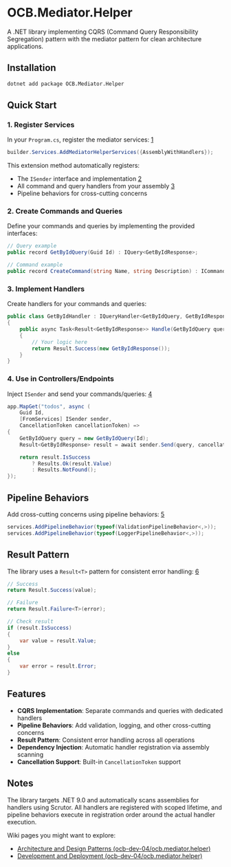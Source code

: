 # OCB.Mediator.Helper

A .NET library implementing CQRS (Command Query Responsibility Segregation) pattern with the mediator pattern for clean architecture applications.

## Installation

```bash
dotnet add package OCB.Mediator.Helper
```

## Quick Start

### 1. Register Services

In your `Program.cs`, register the mediator services: [1](#1-0) 

```csharp
builder.Services.AddMediatorHelperServices({AssemblyWithHandlers});
```

This extension method automatically registers:
- The `ISender` interface and implementation [2](#1-1) 
- All command and query handlers from your assembly [3](#1-2) 
- Pipeline behaviors for cross-cutting concerns

### 2. Create Commands and Queries

Define your commands and queries by implementing the provided interfaces:

```csharp
// Query example
public record GetByIdQuery(Guid Id) : IQuery<GetByIdResponse>;

// Command example  
public record CreateCommand(string Name, string Description) : ICommand<Guid>;
```

### 3. Implement Handlers

Create handlers for your commands and queries:

```csharp
public class GetByIdHandler : IQueryHandler<GetByIdQuery, GetByIdResponse>
{
    public async Task<Result<GetByIdResponse>> Handle(GetByIdQuery query, CancellationToken cancellationToken)
    {
        // Your logic here
        return Result.Success(new GetByIdResponse());
    }
}
```

### 4. Use in Controllers/Endpoints

Inject `ISender` and send your commands/queries: [4](#1-3) 

```csharp
app.MapGet("todos", async (
    Guid Id,
    [FromServices] ISender sender,
    CancellationToken cancellationToken) =>
{
    GetByIdQuery query = new GetByIdQuery(Id);
    Result<GetByIdResponse> result = await sender.Send(query, cancellationToken);

    return result.IsSuccess
        ? Results.Ok(result.Value)
        : Results.NotFound();
});
```

## Pipeline Behaviors

Add cross-cutting concerns using pipeline behaviors: [5](#1-4) 

```csharp
services.AddPipelineBehavior(typeof(ValidationPipelineBehavior<,>));
services.AddPipelineBehavior(typeof(LoggerPipelineBehavior<,>));
```

## Result Pattern

The library uses a `Result<T>` pattern for consistent error handling: [6](#1-5) 

```csharp
// Success
return Result.Success(value);

// Failure
return Result.Failure<T>(error);

// Check result
if (result.IsSuccess)
{
    var value = result.Value;
}
else
{
    var error = result.Error;
}
```

## Features

- **CQRS Implementation**: Separate commands and queries with dedicated handlers
- **Pipeline Behaviors**: Add validation, logging, and other cross-cutting concerns
- **Result Pattern**: Consistent error handling across all operations
- **Dependency Injection**: Automatic handler registration via assembly scanning
- **Cancellation Support**: Built-in `CancellationToken` support

## Notes

The library targets .NET 9.0 and automatically scans assemblies for handlers using Scrutor. All handlers are registered with scoped lifetime, and pipeline behaviors execute in registration order around the actual handler execution.

Wiki pages you might want to explore:
- [Architecture and Design Patterns (ocb-dev-04/ocb.mediator.helper)](/wiki/ocb-dev-04/ocb.mediator.helper#3)
- [Development and Deployment (ocb-dev-04/ocb.mediator.helper)](/wiki/ocb-dev-04/ocb.mediator.helper#6)